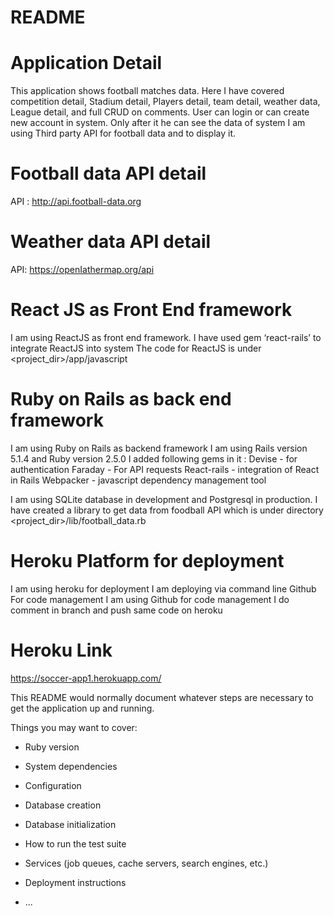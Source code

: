 # README
# Application Detail
This application shows football matches data. Here I have covered competition detail, Stadium detail, Players detail, team detail, weather data, League detail, and full CRUD on comments.
User can login or can create new account in system. Only after it he can see the data of system
I am using Third party API for football data and to display it.
# Football data API detail
API : http://api.football-data.org
# Weather data API detail
API: https://openIathermap.org/api
# React JS as Front End framework
I am using ReactJS as front end framework.
I have used gem ‘react-rails’ to integrate ReactJS into system
The code for ReactJS is under <project_dir>/app/javascript
# Ruby on Rails as back end framework
I am using Ruby on Rails as backend framework
I am using Rails version 5.1.4 and Ruby version 2.5.0
I added following gems in it :
Devise - for authentication
Faraday - For API requests
React-rails - integration of React in Rails
Webpacker - javascript dependency management tool

I am using SQLite database in development and Postgresql in production.
I have created a library to get data from foodball API which is under directory <project_dir>/lib/football_data.rb
# Heroku Platform for deployment
I am using heroku for deployment
I am deploying via command line
Github For code management
I am using Github for code management
I do comment in branch and push same code on heroku
# Heroku Link 

https://soccer-app1.herokuapp.com/


This README would normally document whatever steps are necessary to get the
application up and running.

Things you may want to cover:

* Ruby version

* System dependencies

* Configuration

* Database creation

* Database initialization

* How to run the test suite

* Services (job queues, cache servers, search engines, etc.)

* Deployment instructions

* ...
